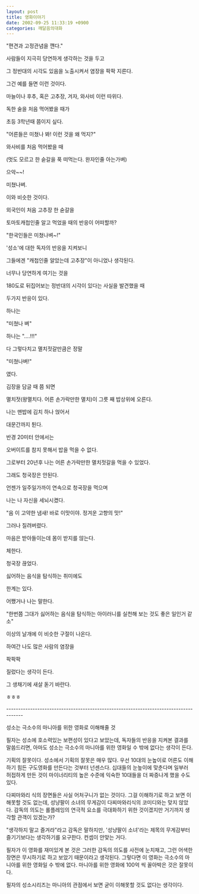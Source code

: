 ```yaml
---
layout: post
title: 영화이야기
date: 2002-09-25 11:33:19 +0900
categories: 깨달음의대화
---
```

"편견과 고정관념을 깬다."
  

  
사람들이 지극히 당연하게 생각하는 것을 두고
  
그 정반대의 시각도 있음을 노출시켜서 염장을 팍팍 지른다.
  

  
그건 예를 들면 이런 것이다.
  

  
마늘이나 후추, 혹은 고추장, 겨자, 와사비 이런 따위다.
  

  
독한 술을 처음 먹어봤을 때가
  
초등 3학년때 쯤이지 싶다.
  

  
"어른들은 미쳤나 봐! 이런 것을 왜 먹지?"
  

  
와사비를 처음 먹어봤을 때
  
(멋도 모르고 한 숟갈을 푹 떠먹는다. 완자인줄 아는가벼)
  
으악~~!
  

  
미쳤나벼.
  
이와 비슷한 것이다.
  
외국인이 처음 고추장 한 숟갈을
  
토마토캐첩인줄 알고 먹었을 때의 반응이 어떠할까?
  

  
"한국인들은 미쳤나벼~!"
  

  
'성소'에 대한 독자의 반응을 지켜보니
  
그들에겐 "캐첩인줄 알았는데 고추장"이 아니었나 생각된다.
  
너무나 당연하게 여기는 것을
  
180도로 뒤집어보는 정반대의 시각이 있다는 사실을 발견했을 때
  
두가지 반응이 있다.
  

  
하나는
  
"미쳤나 벼"
  

  
하나는 "....!!!"
  

  
다 그렇다치고 멸치젓갈만큼은 정말
  
"미쳤나벼!"
  
였다.
  

  
김장을 담글 때 쯤 되면
  
멸치젓(왕멸치다. 어른 손가락만한 멸치)이 그릇 째 밥상위에 오른다.
  
나는 맨밥에 김치 하나 얹어서
  
대문간까지 튄다.
  

  
반경 20미터 안에서는
  
오버이트를 참지 못해서 밥을 먹을 수 없다.
  

  
그로부터 20년후 나는 어른 손가락만한 멸치젓갈을 먹을 수 있었다.
  
그래도 청국장은 안된다.
  

  
언젠가 일주일가까이 연속으로 청국장을 먹으며
  
나는 나 자신을 세뇌시켰다.
  
"음 이 고약한 냄새! 바로 이맛이야. 정겨운 고향의 맛!"
  
그러나 질려버렸다.
  
마음은 받아들이는데 몸이 받지를 않는다.
  
체한다.
  

  
청국장 끊었다.
  
싫어하는 음식을 탐식하는 취미에도
  
한계는 있다.
  

  
어쨌거나 나는 말한다.
  
"한번쯤 그대가 싫어하는 음식을 탐식하는 아이러니를 실천해 보는 것도 좋은 일인거 같소"
  
이상의 날개에 이 비슷한 구절이 나온다.
  

  
하여간 나도 많은 사람의 염장을
  
팍팍팍
  
질렀다는 생각이 든다.
  

  
그 생채기에 새살 돋기 바란다.
  
ㅎㅎㅎ
  

  

  
\---\---\---\---\---\---\---\---\---\---\---\---\---\---\---\---\---\---\---\---\---\---\---\---\---\---\---\----
  

  
성소는 극소수의 마니아를 위한 영화로 이해해줄 것
  

  
필자는 성소에 호소력있는 보편성이 있다고 보았는데, 독자들의 반응을 지켜본 결과를 말씀드리면, 아마도 성소는 극소수의 마니아를 위한 영화일 수 밖에 없다는 생각이 든다.
  

  
기획의 잘못이다. 성소에서 기획의 잘못은 매우 많다. 우선 10대의 눈높이로 어른도 이해하기 힘든 구도영화를 만든다는 것부터 넌센스다. 십대들의 눈높이에 맞춘다며 일부러 허접하게 만든 것이 마이너리티의 높은 수준에 익숙한 10대들을 더 짜증나게 했을 수도 있다.
  

  
다찌마와리 식의 장면들은 사실 어처구니가 없는 것이다. 그걸 이해하기로 하고 보면 이해못할 것도 없는데, 성냥팔이 소녀의 무게감이 다찌마와리식의 코미디와는 맞지 않았다. 감독의 의도는 롤플레잉의 연극적 요소를 극대화하기 위한 것이겠지만 거기까지 생각할 관객이 있겠는가?
  

  
"생각하지 말고 즐겨라"라고 감독은 말하지만, '성냥팔이 소녀'라는 제목의 무게감부터 즐기기보다는 생각하기를 요구한다. 컨셉이 안맞는 거다.
  

  
필자가 이 영화를 재미있게 본 것은 그러한 감독의 의도를 사전에 눈치채고, 그런 어색한 장면은 무시하기로 하고 보았기 때문이라고 생각된다. 그렇다면 이 영화는 극소수의 마니아를 위한 영화일 수 밖에 없다. 마니아를 위한 영화에 100억 씩 꼴아박은 것은 잘못이다.
  

  
필자의 성소시리즈는 마니아의 관점에서 보면 굳이 이해못할 것도 없다는 생각이다.